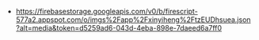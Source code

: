 - https://firebasestorage.googleapis.com/v0/b/firescript-577a2.appspot.com/o/imgs%2Fapp%2Fxinyiheng%2FtzEUDhsuea.json?alt=media&token=d5259ad6-043d-4eba-898e-7daeed6a7ff0
